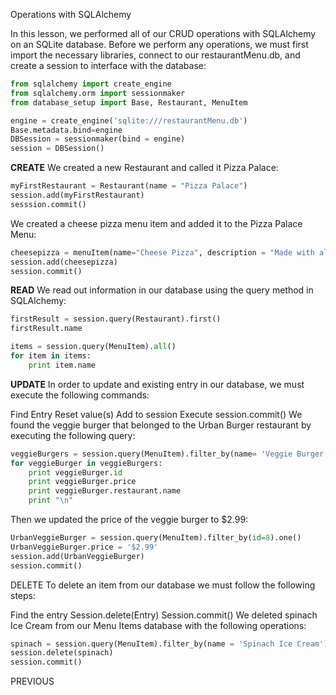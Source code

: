 Operations with SQLAlchemy

In this lesson, we performed all of our CRUD operations with SQLAlchemy on an SQLite database. Before we perform any operations, we must first import the necessary libraries, connect to our restaurantMenu.db, and create a session to interface with the database:
```python
from sqlalchemy import create_engine
from sqlalchemy.orm import sessionmaker
from database_setup import Base, Restaurant, MenuItem

engine = create_engine('sqlite:///restaurantMenu.db')
Base.metadata.bind=engine
DBSession = sessionmaker(bind = engine)
session = DBSession()
```

**CREATE**
We created a new Restaurant and called it Pizza Palace:
```python
myFirstRestaurant = Restaurant(name = "Pizza Palace")
session.add(myFirstRestaurant)
sesssion.commit()
```

We created a cheese pizza menu item and added it to the Pizza Palace Menu:
```python
cheesepizza = menuItem(name="Cheese Pizza", description = "Made with all natural ingredients and fresh mozzarella", course="Entree", price="$8.99", restaurant=myFirstRestaurant)
session.add(cheesepizza)
session.commit()
```


**READ**
We read out information in our database using the query method in SQLAlchemy:
```python
firstResult = session.query(Restaurant).first()
firstResult.name

items = session.query(MenuItem).all()
for item in items:
    print item.name
```

**UPDATE**
In order to update and existing entry in our database, we must execute the following commands:

Find Entry
Reset value(s)
Add to session
Execute session.commit()
We found the veggie burger that belonged to the Urban Burger restaurant by executing the following query:
```python
veggieBurgers = session.query(MenuItem).filter_by(name= 'Veggie Burger')
for veggieBurger in veggieBurgers:
    print veggieBurger.id
    print veggieBurger.price
    print veggieBurger.restaurant.name
    print "\n"

```
Then we updated the price of the veggie burger to $2.99:
```python
UrbanVeggieBurger = session.query(MenuItem).filter_by(id=8).one()
UrbanVeggieBurger.price = '$2.99'
session.add(UrbanVeggieBurger)
session.commit()

```
DELETE
To delete an item from our database we must follow the following steps:

Find the entry
Session.delete(Entry)
Session.commit()
We deleted spinach Ice Cream from our Menu Items database with the following operations:

```python
spinach = session.query(MenuItem).filter_by(name = 'Spinach Ice Cream').one()
session.delete(spinach)
session.commit()

```
 PREVIOUS
